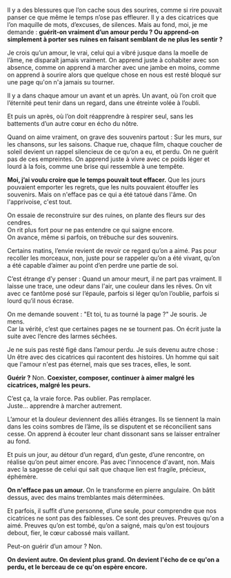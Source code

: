 Il y a des blessures que l’on cache sous des sourires, comme si rire pouvait panser ce que même le temps n’ose pas effleurer. Il y a des cicatrices que l’on maquille de mots, d’excuses, de silences. Mais au fond, moi, je me demande : **guérit-on vraiment d’un amour perdu ? Ou apprend-on simplement à porter ses ruines en faisant semblant de ne plus les sentir ?**

Je crois qu’un amour, le vrai, celui qui a vibré jusque dans la moelle de l’âme, ne disparaît jamais vraiment. On apprend juste à cohabiter avec son absence, comme on apprend à marcher avec une jambe en moins, comme on apprend à sourire alors que quelque chose en nous est resté bloqué sur une page qu'on n'a jamais su tourner.

Il y a dans chaque amour un avant et un après. Un avant, où l’on croit que l’éternité peut tenir dans un regard, dans une étreinte volée à l’oubli. 

Et puis un après, où l’on doit réapprendre à respirer seul, sans les battements d’un autre cœur en écho du nôtre.

Quand on aime vraiment, on grave des souvenirs partout : Sur les murs, sur les chansons, sur les saisons. Chaque rue, chaque film, chaque coucher de soleil devient un rappel silencieux de ce qu’on a eu, et perdu. On ne guérit pas de ces empreintes. On apprend juste à vivre avec ce poids léger et lourd à la fois, comme une brise qui ressemble à une tempête.

**Moi, j’ai voulu croire que le temps pouvait tout effacer.**  Que les jours pouvaient emporter les regrets, que les nuits pouvaient étouffer les souvenirs. Mais on n'efface pas ce qui a été tatoué dans l'âme.  On l'apprivoise, c'est tout.

On essaie de reconstruire sur des ruines, on plante des fleurs sur des cendres.  
On rit plus fort pour ne pas entendre ce qui saigne encore.  
On avance, même si parfois, on trébuche sur des souvenirs.

Certains matins, l’envie revient de revoir ce regard qu’on a aimé. Pas pour recoller les morceaux, non, juste pour se rappeler qu’on a été vivant, qu’on a été capable d’aimer au point d’en perdre une partie de soi.

C’est étrange d’y penser : Quand un amour meurt, il ne part pas vraiment. Il laisse une trace, une odeur dans l'air, une couleur dans les rêves. On vit avec ce fantôme posé sur l’épaule, parfois si léger qu’on l’oublie, parfois si lourd qu’il nous écrase.

On me demande souvent : "Et toi, tu as tourné la page ?" Je souris. Je mens.  
Car la vérité, c’est que certaines pages ne se tournent pas. On écrit juste la suite avec l’encre des larmes séchées.

Je ne suis pas resté figé dans l’amour perdu. Je suis devenu autre chose :  Un être avec des cicatrices qui racontent des histoires. Un homme qui sait que l'amour n'est pas éternel, mais que ses traces, elles, le sont.

**Guérir ?**  Non.  **Coexister, composer, continuer à aimer malgré les cicatrices, malgré les peurs.**

C’est ça, la vraie force. Pas oublier. Pas remplacer.  
Juste... apprendre à marcher autrement.

L’amour et la douleur deviennent des alliés étranges. Ils se tiennent la main dans les coins sombres de l’âme, ils se disputent et se réconcilient sans cesse. On apprend à écouter leur chant dissonant sans se laisser entraîner au fond.

Et puis un jour, au détour d’un regard, d’un geste, d’une rencontre, on réalise qu’on peut aimer encore. Pas avec l'innocence d'avant, non. Mais avec la sagesse de celui qui sait que chaque lien est fragile, précieux, éphémère.

**On n'efface pas un amour.** On le transforme en pierre angulaire. On bâtit dessus, avec des mains tremblantes mais déterminées.

Et parfois, il suffit d’une personne, d’une seule, pour comprendre que nos cicatrices ne sont pas des faiblesses. Ce sont des preuves. Preuves qu'on a aimé. Preuves qu’on est tombé, qu’on a saigné, mais qu’on est toujours debout, fier, le cœur cabossé mais vaillant.

Peut-on guérir d’un amour ?  Non.

**On devient autre. On devient plus grand. On devient l'écho de ce qu'on a perdu, et le berceau de ce qu'on espère encore.**